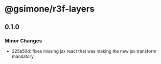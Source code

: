 # @gsimone/r3f-layers

## 0.1.0

### Minor Changes

- 225a50d: fixes missing jsx react that was making the new jsx transform mandatory
